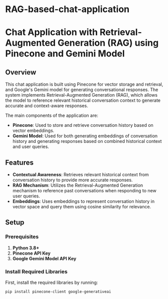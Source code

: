 # RAG-based-chat-application

# Chat Application with Retrieval-Augmented Generation (RAG) using Pinecone and Gemini Model

## Overview

This chat application is built using Pinecone for vector storage and retrieval, and Google's Gemini model for generating conversational responses. The system implements Retrieval-Augmented Generation (RAG), which allows the model to reference relevant historical conversation context to generate accurate and context-aware responses.

The main components of the application are:
- **Pinecone**: Used to store and retrieve conversation history based on vector embeddings.
- **Gemini Model**: Used for both generating embeddings of conversation history and generating responses based on combined historical context and user queries.

## Features

- **Contextual Awareness**: Retrieves relevant historical context from conversation history to provide more accurate responses.
- **RAG Mechanism**: Utilizes the Retrieval-Augmented Generation mechanism to reference past conversations when responding to new user queries.
- **Embeddings**: Uses embeddings to represent conversation history in vector space and query them using cosine similarity for relevance.

## Setup

### Prerequisites

1. **Python 3.8+**
2. **Pinecone API Key**
3. **Google Gemini Model API Key**

### Install Required Libraries

First, install the required libraries by running:

```bash
pip install pinecone-client google-generativeai
